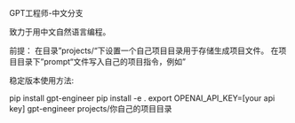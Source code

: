 GPT工程师-中文分支

致力于用中文自然语言编程。

前提： 在目录”projects/“下设置一个自己项目目录用于存储生成项目文件。 在项目目录下”prompt“文件写入自己的项目指令，例如”

稳定版本使用方法:

pip install gpt-engineer pip install -e . export OPENAI_API_KEY=[your api key] gpt-engineer projects/你自己的项目目录